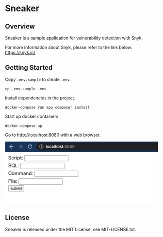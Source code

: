 # Sneaker

## Overview

Sneaker is a sample application for vulnerability detection with Snyk.

For more information about Snyk, please refer to the link below.  
https://snyk.io/

## Getting Started

Copy `.env.sample` to create `.env`.

```shell
cp .env.sample .env
```

Install dependencies in the project.

```shell
docker-compose run app composer install
```

Start up docker containers.

```shell
docker-compose up
```

Go to http://localhost:8080 with a web browser.

![front-image](cap/image-01.png)

## License

Sneaker is released under the MIT License, see MIT-LICENSE.txt.

